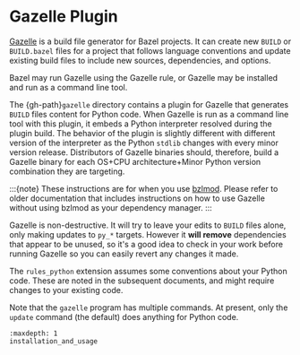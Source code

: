 # Gazelle Plugin

[Gazelle][gazelle] is a build file generator for Bazel projects. It can
create new `BUILD` or `BUILD.bazel` files for a project that
follows language conventions and update existing build files to include new
sources, dependencies, and options.

[gazelle]: https://github.com/bazel-contrib/bazel-gazelle

Bazel may run Gazelle using the Gazelle rule, or Gazelle may be installed and run
as a command line tool.

The {gh-path}`gazelle` directory contains a plugin for Gazelle
that generates `BUILD` files content for Python code. When Gazelle is
run as a command line tool with this plugin, it embeds a Python interpreter
resolved during the plugin build. The behavior of the plugin is slightly
different with different version of the interpreter as the Python
`stdlib` changes with every minor version release. Distributors of Gazelle
binaries should, therefore, build a Gazelle binary for each OS+CPU
architecture+Minor Python version combination they are targeting.

:::{note}
These instructions are for when you use [bzlmod][bzlmod]. Please refer to
older documentation that includes instructions on how to use Gazelle
without using bzlmod as your dependency manager.
:::

[bzlmod]: https://bazel.build/external/module

Gazelle is non-destructive. It will try to leave your edits to `BUILD`
files alone, only making updates to `py_*` targets. However it **will
remove** dependencies that appear to be unused, so it's a good idea to check
in your work before running Gazelle so you can easily revert any changes it made.

The `rules_python` extension assumes some conventions about your Python code.
These are noted in the subsequent documents, and might require changes to your
existing code.

Note that the `gazelle` program has multiple commands. At present, only
the `update` command (the default) does anything for Python code.


```{toctree}
:maxdepth: 1
installation_and_usage
```
